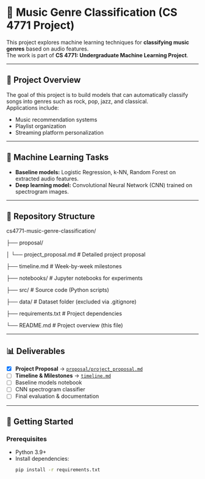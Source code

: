 # 🎵 Music Genre Classification (CS 4771 Project)

This project explores machine learning techniques for **classifying music genres** based on audio features.  
The work is part of **CS 4771: Undergraduate Machine Learning Project**.

---

## 📌 Project Overview
The goal of this project is to build models that can automatically classify songs into genres such as rock, pop, jazz, and classical.  
Applications include:
- Music recommendation systems
- Playlist organization
- Streaming platform personalization

---

## 🧠 Machine Learning Tasks
- **Baseline models:** Logistic Regression, k-NN, Random Forest on extracted audio features.  
- **Deep learning model:** Convolutional Neural Network (CNN) trained on spectrogram images.  

---

## 📂 Repository Structure
cs4771-music-genre-classification/

├── proposal/

│ └── project_proposal.md # Detailed project proposal

├── timeline.md # Week-by-week milestones

├── notebooks/ # Jupyter notebooks for experiments

├── src/ # Source code (Python scripts)

├── data/ # Dataset folder (excluded via .gitignore)

├── requirements.txt # Project dependencies

└── README.md # Project overview (this file)

---

## 📊 Deliverables
- [x] **Project Proposal** → [`proposal/project_proposal.md`](proposal/project_proposal.md)  
- [ ] **Timeline & Milestones** → [`timeline.md`](timeline.md)  
- [ ] Baseline models notebook  
- [ ] CNN spectrogram classifier  
- [ ] Final evaluation & documentation  

---

## 🚀 Getting Started
### Prerequisites
- Python 3.9+  
- Install dependencies:
  ```bash
  pip install -r requirements.txt
